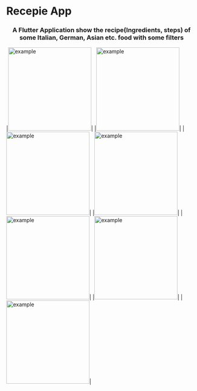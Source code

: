 # Recepie App
<h3 align="center">A Flutter Application show the recipe(Ingredients, steps) of some Italian, German, Asian etc. food with some filters</h3>

|<img src="https://user-images.githubusercontent.com/60619133/109376268-601a9500-78e9-11eb-9626-b3c59c5b8e4e.png" alt="example" width = "220">|
|<img src="https://user-images.githubusercontent.com/60619133/109376269-614bc200-78e9-11eb-9c8a-d549e0363d77.png" alt="example" width = "220">|
|<img src="https://user-images.githubusercontent.com/60619133/109376273-66a90c80-78e9-11eb-83f9-948ed488f638.png" alt="example" width = "220">|
|<img src="https://user-images.githubusercontent.com/60619133/109376275-6c9eed80-78e9-11eb-954c-1b05d3fb5395.png" alt="example" width = "220">|
|<img src="https://user-images.githubusercontent.com/60619133/109376276-6f99de00-78e9-11eb-871f-c9ae0b7f588f.png" alt="example" width = "220">|
|<img src="https://user-images.githubusercontent.com/60619133/109376278-7294ce80-78e9-11eb-8fa9-09c31dd0dcd3.png" alt="example" width = "220">|
|<img src="https://user-images.githubusercontent.com/60619133/109376266-5e50d180-78e9-11eb-99cc-c1b34b1716ae.png" alt="example" width = "220">|


